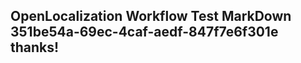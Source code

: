 <properties
ms.topic="hero-topic"
ms.test1="hero-topic"
ms.test2="test"/>

## OpenLocalization Workflow Test MarkDown 351be54a-69ec-4caf-aedf-847f7e6f301e thanks!
